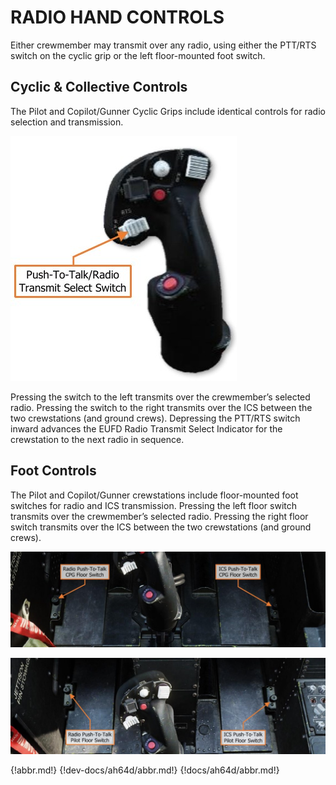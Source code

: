 
# RADIO HAND CONTROLS

Either crewmember may transmit over any radio, using either the PTT/RTS switch on the cyclic grip or the left
floor-mounted foot switch.



## Cyclic & Collective Controls

The Pilot and Copilot/Gunner Cyclic Grips include identical controls for radio
selection and transmission.

![](img/img-273-1-screen.jpg)

Pressing the switch to the left transmits over the crewmember’s selected
radio. Pressing the switch to the right transmits over the ICS between the
two crewstations (and ground crews). Depressing the PTT/RTS switch
inward advances the EUFD Radio Transmit Select Indicator for the
crewstation to the next radio in sequence.



## Foot Controls

The Pilot and Copilot/Gunner crewstations include floor-mounted foot switches for radio and ICS transmission.
Pressing the left floor switch transmits over the crewmember’s selected radio. Pressing the right floor switch
transmits over the ICS between the two crewstations (and ground crews).

![](img/img-273-2-screen.jpg)

![](img/img-273-3-screen.jpg)

{!abbr.md!}
{!dev-docs/ah64d/abbr.md!}
{!docs/ah64d/abbr.md!}
